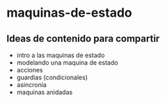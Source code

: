 # maquinas-de-estado

## Ideas de contenido para compartir

- intro a las maquinas de estado
- modelando una maquina de estado
- acciones
- guardias (condicionales)
- asincronia
- maquinas anidadas